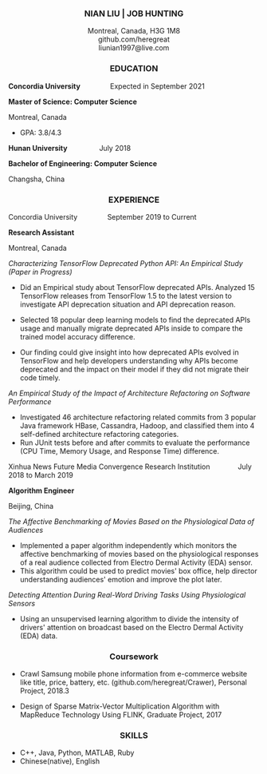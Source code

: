 ### **<center>NIAN LIU | JOB HUNTING</center>**
<center>Montreal, Canada, H3G 1M8  </center>  
<center>github.com/heregreat  </center>  
<center>liunian1997@live.com  </center>  


### **<center>EDUCATION</center>**
		
**Concordia University**&#8195;&#8195;&#8195;&#8195;   Expected in September 2021 

**Master of Science: Computer Science**

Montreal, Canada

- GPA: 3.8/4.3

**Hunan University**  &#8195;&#8195;&#8195;&#8195;   July 2018 

**Bachelor of Engineering: Computer Science**

Changsha, China	



### **<center>EXPERIENCE</center>**
Concordia University&#8195;&#8195;&#8195;&#8195;    September 2019 to Current 

**Research Assistant**

Montreal, Canada   

*Characterizing TensorFlow Deprecated Python API: An Empirical Study (Paper in Progress)*

- Did an Empirical study about TensorFlow deprecated APIs. Analyzed 15 TensorFlow releases from TensorFlow 1.5 to the latest version to investigate API deprecation situation and API deprecation reason. 

- Selected 18 popular deep learning models to find the deprecated APIs usage and manually migrate deprecated APIs inside to compare the trained model accuracy difference.

- Our finding could give insight into how deprecated APIs evolved in TensorFlow and help developers understanding why APIs become deprecated and the impact on their model if they did not migrate their code timely.

*An Empirical Study of the Impact of Architecture Refactoring on Software Performance*

- Investigated 46 architecture refactoring related commits from 3 popular Java framework HBase, Cassandra, Hadoop, and classified them into 4 self-defined architecture refactoring categories.
- Run JUnit tests before and after commits to evaluate the performance (CPU Time, Memory Usage, and Response Time) difference.



Xinhua News Future Media Convergence Research Institution&#8195;&#8195;&#8195;&#8195;July 2018 to March 2019

**Algorithm Engineer**

Beijing, China


*The Affective Benchmarking of Movies Based on the Physiological Data of Audiences*

- Implemented a paper algorithm independently which monitors the affective benchmarking of movies based on the physiological responses of a real audience collected from Electro Dermal Activity (EDA) sensor.
- This algorithm could be used to predict movies' box office, help director understanding audiences' emotion and improve the plot later.




*Detecting Attention During Real-Word Driving Tasks Using Physiological Sensors* 	

- Using an unsupervised learning algorithm to divide the intensity of drivers' attention on broadcast based on the Electro Dermal Activity (EDA) data. 



### **<center>Coursework</center>**



 - Crawl Samsung mobile phone information from e-commerce website like title, price, battery, etc. (github.com/heregreat/Crawer), 			Personal Project, 2018.3

- Design of Sparse Matrix-Vector Multiplication Algorithm with MapReduce Technology Using FLINK, 			Graduate Project, 2017


### **<center>SKILLS</center>**

- C++, Java, Python, MATLAB, Ruby  
- Chinese(native), English
